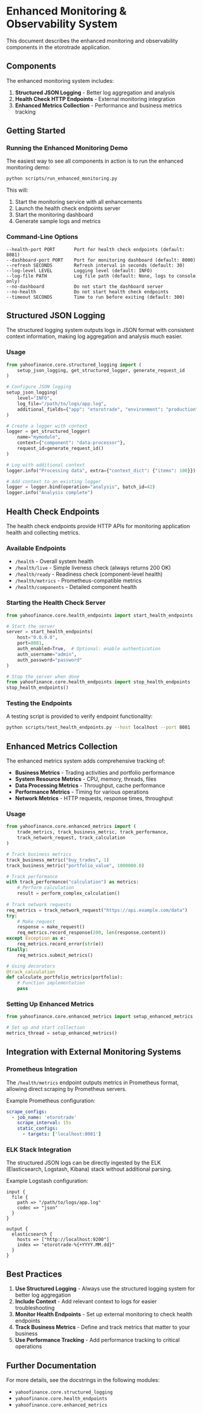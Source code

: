 # Enhanced Monitoring & Observability System

This document describes the enhanced monitoring and observability components in the etorotrade application.

## Components

The enhanced monitoring system includes:

1. **Structured JSON Logging** - Better log aggregation and analysis
2. **Health Check HTTP Endpoints** - External monitoring integration
3. **Enhanced Metrics Collection** - Performance and business metrics tracking

## Getting Started

### Running the Enhanced Monitoring Demo

The easiest way to see all components in action is to run the enhanced monitoring demo:

```bash
python scripts/run_enhanced_monitoring.py
```

This will:
1. Start the monitoring service with all enhancements
2. Launch the health check endpoints server
3. Start the monitoring dashboard
4. Generate sample logs and metrics

### Command-Line Options

```
--health-port PORT       Port for health check endpoints (default: 8081)
--dashboard-port PORT    Port for monitoring dashboard (default: 8000)
--refresh SECONDS        Refresh interval in seconds (default: 30)
--log-level LEVEL        Logging level (default: INFO)
--log-file PATH          Log file path (default: None, logs to console only)
--no-dashboard           Do not start the dashboard server
--no-health              Do not start health check endpoints
--timeout SECONDS        Time to run before exiting (default: 300)
```

## Structured JSON Logging

The structured logging system outputs logs in JSON format with consistent context information, making log aggregation and analysis much easier.

### Usage

```python
from yahoofinance.core.structured_logging import (
    setup_json_logging, get_structured_logger, generate_request_id
)

# Configure JSON logging
setup_json_logging(
    level="INFO",
    log_file="/path/to/logs/app.log",
    additional_fields={"app": "etorotrade", "environment": "production"}
)

# Create a logger with context
logger = get_structured_logger(
    name="mymodule",
    context={"component": "data-processor"},
    request_id=generate_request_id()
)

# Log with additional context
logger.info("Processing data", extra={"context_dict": {"items": 100}})

# Add context to an existing logger
logger = logger.bind(operation="analysis", batch_id=42)
logger.info("Analysis complete")
```

## Health Check Endpoints

The health check endpoints provide HTTP APIs for monitoring application health and collecting metrics.

### Available Endpoints

- `/health` - Overall system health
- `/health/live` - Simple liveness check (always returns 200 OK)
- `/health/ready` - Readiness check (component-level health)
- `/health/metrics` - Prometheus-compatible metrics
- `/health/components` - Detailed component health

### Starting the Health Check Server

```python
from yahoofinance.core.health_endpoints import start_health_endpoints

# Start the server
server = start_health_endpoints(
    host="0.0.0.0",
    port=8081,
    auth_enabled=True,  # Optional: enable authentication
    auth_username="admin",
    auth_password="password"
)

# Stop the server when done
from yahoofinance.core.health_endpoints import stop_health_endpoints
stop_health_endpoints()
```

### Testing the Endpoints

A testing script is provided to verify endpoint functionality:

```bash
python scripts/test_health_endpoints.py --host localhost --port 8081
```

## Enhanced Metrics Collection

The enhanced metrics system adds comprehensive tracking of:

- **Business Metrics** - Trading activities and portfolio performance
- **System Resource Metrics** - CPU, memory, threads, files
- **Data Processing Metrics** - Throughput, cache performance
- **Performance Metrics** - Timing for various operations
- **Network Metrics** - HTTP requests, response times, throughput

### Usage

```python
from yahoofinance.core.enhanced_metrics import (
    trade_metrics, track_business_metric, track_performance,
    track_network_request, track_calculation
)

# Track business metrics
track_business_metric("buy_trades", 1)
track_business_metric("portfolio_value", 1000000.0)

# Track performance
with track_performance("calculation") as metrics:
    # Perform calculation
    result = perform_complex_calculation()
    
# Track network requests
req_metrics = track_network_request("https://api.example.com/data")
try:
    # Make request
    response = make_request()
    req_metrics.record_response(200, len(response.content))
except Exception as e:
    req_metrics.record_error(str(e))
finally:
    req_metrics.submit_metrics()

# Using decorators
@track_calculation
def calculate_portfolio_metrics(portfolio):
    # Function implementation
    pass
```

### Setting Up Enhanced Metrics

```python
from yahoofinance.core.enhanced_metrics import setup_enhanced_metrics

# Set up and start collection
metrics_thread = setup_enhanced_metrics()
```

## Integration with External Monitoring Systems

### Prometheus Integration

The `/health/metrics` endpoint outputs metrics in Prometheus format, allowing direct scraping by Prometheus servers.

Example Prometheus configuration:

```yaml
scrape_configs:
  - job_name: 'etorotrade'
    scrape_interval: 15s
    static_configs:
      - targets: ['localhost:8081']
```

### ELK Stack Integration

The structured JSON logs can be directly ingested by the ELK (Elasticsearch, Logstash, Kibana) stack without additional parsing.

Example Logstash configuration:

```
input {
  file {
    path => "/path/to/logs/app.log"
    codec => "json"
  }
}

output {
  elasticsearch {
    hosts => ["http://localhost:9200"]
    index => "etorotrade-%{+YYYY.MM.dd}"
  }
}
```

## Best Practices

1. **Use Structured Logging** - Always use the structured logging system for better log aggregation
2. **Include Context** - Add relevant context to logs for easier troubleshooting
3. **Monitor Health Endpoints** - Set up external monitoring to check health endpoints
4. **Track Business Metrics** - Define and track metrics that matter to your business
5. **Use Performance Tracking** - Add performance tracking to critical operations

## Further Documentation

For more details, see the docstrings in the following modules:

- `yahoofinance.core.structured_logging`
- `yahoofinance.core.health_endpoints`
- `yahoofinance.core.enhanced_metrics`